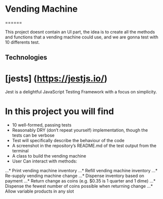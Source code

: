 # Vending Machine 
======

This project doesnt contain an UI part, the idea is to create all the methods and functions that a vending machine could use, and we are gonna test with 10 differents test. 

## Technologies 

# [jests] (https://jestjs.io/)
Jest is a delightful JavaScript Testing Framework with a focus on simplicity.

# In this project you will find

* 10 well-formed, passing tests
* Reasonably DRY (don’t repeat yourself) implementation, though the tests can be verbose
* Test will specifically describe the behaviour of the code
* A screenshot in the repository’s README.md of the test output from the terminal
* A class to build the vending machine
* User Can interact with methods:

...* Print vending machine inventory
...* Refill vending machine inventory
...* Re-supply vending machine change
...* Dispense inventory based on payment
...* Return change as coins (e.g. \$0.35 is 1 quarter and 1 dime)
...* Dispense the fewest number of coins possible when returning change
...* Allow variable products in any slot